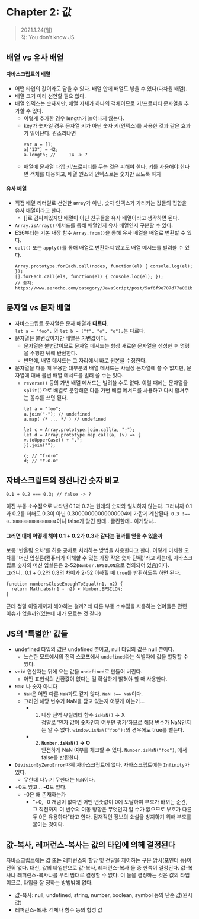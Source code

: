# Chapter 2: 값

> 2021.1.24(일)  
> 책: You don't know JS

## 배열 vs 유사 배열

#### 자바스크립트의 배열

-   어떤 타입의 값이라도 담을 수 있다. 배열 안에 배열도 넣을 수 있다(다차원 배열).
-   배열 크기 미리 선언할 필요 없다.
-   배열 인덱스는 숫자지만, 배열 자체가 하나의 객체이므로 키/프로퍼티 문자열을 추가할 수 있다.
    -   이렇게 추가한 경우 length가 늘어나지 않는다.
    -   key가 숫자일 경우 문자열 키가 아닌 숫자 키(인덱스)를 사용한 것과 같은 효과가 일어난다. 뭔소리냐면
        ```
        var a = [];
        a["13"] = 42;
        a.length; //     14 -> ?
        ```
    -   배열에 문자열 타입 키/프로퍼티를 두는 것은 피해야 한다. 키를 사용해야 한다면 객체를 대용하고, 배열 원소의 인덱스로는 숫자만 쓰도록 하자

#### 유사 배열

-   직접 배열 리터럴로 선언한 array가 아닌, 숫자 인덱스가 가리키는 값들의 집합을 유사 배열이라고 한다.
    -   \[\]로 감싸져있지만 배열이 아닌 친구들을 유사 배열이라고 생각하면 된다.
-   `Array.isArray()` 메서드를 통해 배열인지 유사 배열인지 구분할 수 있다.
-   ES6부터는 기본 내장 함수 `Array.from()`을 통해 유사 배열을 배열로 변환할 수 있다.
-   `call()` 또는 `apply()`를 통해 배열로 변환하지 않고도 배열 메서드를 빌려쓸 수 있다.
    ```
    Array.prototype.forEach.call(nodes, function(el) { console.log(el); });
    [].forEach.call(els, function(el) { console.log(el); });
    // 출처: https://www.zerocho.com/category/JavaScript/post/5af6f9e707d77a001bb579d2
    ```
    


## 문자열 vs 문자 배열

-   자바스크립트 문자열은 문자 배열과 **다르다**.  
    `let a = "foo";` 와 `let b = ["f", "o", "o"];`는 다르다.
-   문자열은 불변값이지만 배열은 가변값이다.
    -   문자열은 불변값이므로 문자열 메서드는 항상 새로운 문자열을 생성한 후 명령을 수행한 뒤에 반환한다.
    -   반면에, 배열 메서드는 그 자리에서 바로 원본을 수정한다.
-   문자열을 다룰 때 유용한 대부분의 배열 메서드는 사실상 문자열에 쓸 수 없지만, 문자열에 대해 불변 배열 메서드를 빌려 쓸 수는 있다.
    -   `reverse()` 등의 가변 배열 메서드는 빌려쓸 수도 없다. 이럴 때에는 문자열을 `split()`으로 배열로 분할해준 다음 가변 배열 메서드를 사용하고 다시 합쳐주는 꼼수를 쓰면 된다. 
        ```
        let a = "foo";
        a.join("-"); // undefined
        a.map( /* ... */ ) // undefined
        
        let c = Array.prototype.join.call(a, "-");
        let d = Array.prototype.map.call(a, (v) => {
        v.toUpperCase() + ".";
        }).join("");
        
        c; // "f-o-o"
        d; // "F.O.O"
        ```
        


## 자바스크립트의 정신나간 숫자 비교

```
0.1 + 0.2 === 0.3; // false -> ?
```
이진 부동 소수점으로 나타낸 0.1과 0.2는 원래의 숫자와 일치하지 않는다. 그러니까 0.1과 0.2를 더해도 0.3이 아닌 0.30000000000000004에 가깝게 계산된다. `0.3 !== 0.30000000000000004`이니 false가 맞긴 한데.. 글킨한데.. 이게맞나..

#### 그러면 대체 어떻게 해야 0.1 + 0.2가 0.3과 같다는 결과를 얻을 수 있을까

보통 '반올림 오차'를 허용 공차로 처리하는 방법을 사용한다고 한다. 이렇게 미세한 오차를 '머신 입실론(컴퓨터가 이해할 수 있는 가장 작은 숫자 단위)'라고 하는데, 자바스크립트 숫자의 머신 입실론은 2-52(`Number.EPSILON`으로 정의되어 있음)이다.  
그러니.. 0.1 + 0.2와 0.3의 차이가 2-52 이하힐 때 `true`를 반환하도록 하면 된다.
```
function numbersCloseEnoughToEqual(n1, n2) {
  return Math.abs(n1 - n2) < Number.EPSILON;
} 
```
근데 정말 이렇게까지 해야하는 걸까? 왜 다른 부동 소수점을 사용하는 언어들은 관련 이슈가 없을까?(있는데 내가 모르는 것 같다)



## JS의 '특별한' 값들

-   undefined 타입의 값은 undefined 뿐이고, null 타입의 값은 null 뿐이다.
    -   느슨한 모드에서의 전역 스코프에서 `undefined`라는 식별자에 값을 할당할 수 있다.
-   `void` 연산자는 뒤에 오는 값을 `undefined`로 만들어 버린다.
    -   어떤 표현식의 반환값이 없다는 걸 확실하게 밝혀야 할 때 사용한다.
-   `NaN`: 나 숫자 아니다
    -   `NaN`은 어떤 다른 `NaN`과도 같지 않다. `NaN !== NaN`이다.
    -   그러면 해당 변수가 NaN을 담고 있는지 어떻게 아는가...
        -   1) 내장 전역 유틸리티 함수 `isNaN()` -> X  
            정말로 '인자 값이 숫자인지 여부만 평가'하므로 해당 변수가 NaN인지는 알 수 없다. `window.isNaN("foo");`의 경우에도 true를 뱉는다.
        -   2) **`Number.isNaN()` -> O**  
            안전하게 NaN 여부를 체크할 수 있다. `Number.isNaN("foo");`에서 false를 반환한다.
-   `DivisionByZeroError`따위 자바스크립트에 없다. 자바스크립트에는 `Infinity`가 있다.
    -   무한대 나누기 무한대는 `NaN`이다.
-   +0도 있고... **\-0**도 있다.
    -   \-0은 왜 존재하는가
        -   "+0, -0 개념이 없다면 어떤 변숫값이 0에 도달하여 부호가 바뀌는 순간, 그 직전까지 이 변수의 이동 방향은 무엇인지 알 수가 없으므로 부호가 다른 두 0은 유용하다"라고 한다. 잠재적인 정보의 소실을 방지하기 위해 부호를 붙이는 것이다.



## 값-복사, 레퍼런스-복사는 값의 타입에 의해 결정된다

자바스크립트에는 값 또는 레퍼런스의 할당 및 전달을 제어하는 구문 암시(포인터 등)이 전혀 없다. 대신, 값의 타입만으로 값-복사, 레퍼런스-복사 둘 중 한쪽이 결정된다. 값-복사냐 레퍼런스-복사냐를 우리 맘대로 결정할 수 없다. 이 둘을 결정하는 것은 값의 타입이므로, 타입을 잘 정하는 방법밖에 없다.

-   값-복사: null, undefined, string, number, boolean, symbol 등의 단순 값(원시 값)
-   레퍼런스-복사: 객체나 함수 등의 합성 값
